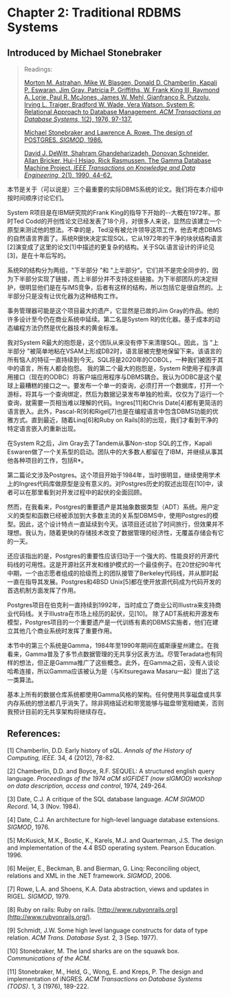 # Chapter 2: Traditional RDBMS Systems

## Introduced by Michael Stonebraker

> Readings:
>
> [Morton M. Astrahan, Mike W. Blasgen, Donald D. Chamberlin, Kapali P. Eswaran, Jim Gray, Patricia P. Griffiths, W. Frank King III, Raymond A. Lorie, Paul R. McJones, James W. Mehl, Gianfranco R. Putzolu, Irving L. Traiger, Bradford W. Wade, Vera Watson. System R: Relational Approach to Database Management. *ACM Transactions on Database Systems*, 1(2), 1976, 97-137.](https://scholar.google.com/scholar?cluster=15466550502837111601)
>
> [Michael Stonebraker and Lawrence A. Rowe. The design of POSTGRES. *SIGMOD*, 1986.](https://scholar.google.com/scholar?cluster=7945977557090027847)
>
> [David J. DeWitt, Shahram Ghandeharizadeh, Donovan Schneider, Allan Bricker, Hui-I Hsiao, Rick Rasmussen. The Gamma Database Machine Project. *IEEE Transactions on Knowledge and Data Engineering*, 2(1), 1990, 44-62.](https://scholar.google.com/scholar?cluster=8912521541627865753)

本节是关于（可以说是）三个最重要的实际DBMS系统的论文。我们将在本介绍中按时间顺序讨论它们。

System R项目是在IBM研究院的Frank King的指导下开始的--大概在1972年。那时Ted Codd的开创性论文已经发表了18个月，对很多人来说，显然应该建立一个原型来测试他的想法。不幸的是，Ted没有被允许领导这项工作，他去考虑DBMS的自然语言界面了。系统R很快决定实现SQL，它从1972年的干净的块状结构语言[2]演变成了这里的论文[1]中描述的更复杂的结构。关于SQL语言设计的评论见[3]，是在十年后写的。

系统R的结构分为两组，"下半部分 "和 "上半部分"。它们并不是完全同步的，因为下半部分实现了链接，而上半部分并不支持这些链接。为下半部团队的决定辩护，很明显他们是在与IMS竞争，后者有这样的结构，所以包括它是很自然的。上半部分只是没有让优化器为这种结构工作。

事务管理器可能是这个项目最大的遗产，它显然是已故的Jim Gray的作品。他的许多设计至今仍在商业系统中延续。第二名是System R的优化器。基于成本的动态编程方法仍然是优化器技术的黄金标准。

我对System R最大的抱怨是，这个团队从来没有停下来清理SQL。因此，当 "上半部分 "被简单地粘在VSAM上形成DB2时，语言层被完整地保留下来。该语言的所有恼人的特征一直持续到今天。SQL将是2020年的COBOL，一种我们被困于其中的语言，所有人都会抱怨。
我的第二个最大的抱怨是，System R使用子程序调用接口（现在的ODBC）将客户端应用程序与DBMS耦合。我认为ODBC是这个星球上最糟糕的接口之一。要发布一个单一的查询，必须打开一个数据库，打开一个游标，将其与一个查询绑定，然后为数据记录发布单独的检索。仅仅为了运行一个查询，就需要一页相当难以理解的代码。Ingres[11]和Chris Date[4]都有更简洁的语言嵌入。此外，Pascal-R[9]和Rigel[7]也是在编程语言中包含DBMS功能的优雅方式。直到最近，随着Linq[6]和Ruby on Rails[8]的出现，我们才看到干净的特定语言嵌入的重新出现。

在System R之后，Jim Gray去了Tandem从事Non-stop SQL的工作，Kapali Eswaren做了一个关系型的启动。团队中的大多数人都留在了IBM，并继续从事其他各种项目的工作，包括R*。

第二篇论文涉及Postgres。这个项目开始于1984年，当时很明显，继续使用学术上的Ingres代码库做原型是没有意义的。对Postgres历史的叙述出现在[10]中，读者可以在那里看到对开发过程中的起伏的全面回顾。

然而，在我看来，Postgres的重要遗产是其抽象数据类型（ADT）系统。用户定义的类型和函数已经被添加到大多数主流的关系型DBMS中，使用Postgres的模型。因此，这个设计特点一直延续到今天。该项目还试验了时间旅行，但效果并不理想。我认为，随着更快的存储技术改变了数据管理的经济性，无覆盖存储会有它的一天。

还应该指出的是，Postgres的重要性应该归功于一个强大的、性能良好的开源代码线的可用性。这是开源社区开发和维护模式的一个最佳例子。在20世纪90年代中期，一个由志愿者组成的拾级而上的团队接管了Berkeley代码线，并从那时起一直在指导其发展。Postgres和4BSD Unix[5]都在使开放源代码成为代码开发的首选机制方面发挥了作用。

Postgres项目在伯克利一直持续到1992年，当时成立了商业公司Illustra来支持商业代码线。关于Illustra在市场上经历的起伏，见[10]。
除了ADT系统和开源发布模型，Postgres项目的一个重要遗产是一代训练有素的DBMS实施者，他们在建立其他几个商业系统时发挥了重要作用。

本节中的第三个系统是Gamma，1984年至1990年期间在威斯康星州建立。在我看来，Gamma普及了多节点数据管理的无共享分区表方法。尽管Teradata也有同样的想法，但正是Gamma推广了这些概念。此外，在Gamma之前，没有人谈论哈希连接，所以Gamma应该被认为是（与Kitsuregawa Masaru一起）提出了这一类算法。

基本上所有的数据仓库系统都使用Gamma风格的架构。任何使用共享磁盘或共享内存系统的想法都几乎消失了。除非网络延迟和带宽能够与磁盘带宽相媲美，否则我预计目前的无共享架构将继续存在。

## References:

[1] Chamberlin, D.D. Early history of sQL. *Annals of the History of Computing, IEEE*. 34, 4 (2012), 78-82.

[2] Chamberlin, D.D. and Boyce, R.F. SEQUEL: A structured english query language. *Proceedings of the 1974 aCM sIGFIDET (now sIGMOD) workshop on data description, access and control*, 1974, 249-264.

[3] Date, C.J. A critique of the SQL database language. *ACM SIGMOD Record*. 14, 3 (Nov. 1984).

[4] Date, C.J. An architecture for high-level language database extensions. *SIGMOD*, 1976.

[5] McKusick, M.K., Bostic, K., Karels, M.J. and Quarterman, J.S. The design and implementation of the 4.4 BSD operating system. Pearson Education. 1996.

[6] Meijer, E., Beckman, B. and Bierman, G. Linq: Reconciling object, relations and XML in the .NET framework. *SIGMOD*, 2006.

[7] Rowe, L.A. and Shoens, K.A. Data abstraction, views and updates in RIGEL. *SIGMOD*, 1979.

[8] Ruby on rails: Ruby on rails. [http://www.rubyonrails.org](http://www.rubyonrails.org/).

[9] Schmidt, J.W. Some high level language constructs for data of type relation. *ACM Trans. Database Syst.* 2, 3 (Sep. 1977).

[10] Stonebraker, M. The land sharks are on the squawk box. *Communications of the ACM*.

[11] Stonebraker, M., Held, G., Wong, E. and Kreps, P. The design and implementation of iNGRES. *ACM Transactions on Database Systems (TODS)*. 1, 3 (1976), 189-222.